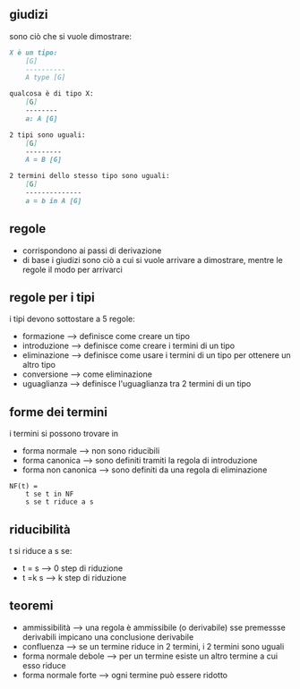 ## giudizi

sono ciò che si vuole dimostrare:
```md
X è un tipo:
    [G]
    ----------
    A type [G]

qualcosa è di tipo X:
    [G]
    --------
    a: A [G]

2 tipi sono uguali:
    [G]
    ---------
    A = B [G]

2 termini dello stesso tipo sono uguali:
    [G]
    --------------
    a = b in A [G]
```

## regole

* corrispondono ai passi di derivazione
* di base i giudizi sono ciò a cui si vuole arrivare a dimostrare, mentre le regole il modo per arrivarci

## regole per i tipi

i tipi devono sottostare a 5 regole:
* formazione --> definisce come creare un tipo
* introduzione --> definisce come creare i termini di un tipo
* eliminazione --> definisce come usare i termini di un tipo per ottenere un altro tipo
* conversione --> come eliminazione
* uguaglianza --> definisce l'uguaglianza tra 2 termini di un tipo

## forme dei termini

i termini si possono trovare in
* forma normale --> non sono riducibili
* forma canonica --> sono definiti tramiti la regola di introduzione
* forma non canonica --> sono definiti da una regola di eliminazione

```
NF(t) =
    t se t in NF
    s se t riduce a s
```

## riducibilità

t si riduce a s se:
* t = s --> 0 step di riduzione
* t =k s --> k step di riduzione

## teoremi

* ammissibilità --> una regola è ammissibile (o derivabile) sse premessse derivabili impicano una conclusione derivabile
* confluenza --> se un termine riduce in 2 termini, i 2 termini sono uguali
* forma normale debole --> per un termine esiste un altro termine a cui esso riduce
* forma normale forte --> ogni termine può essere ridotto
